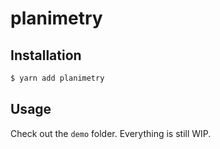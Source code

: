 # planimetry

## Installation

```bash
$ yarn add planimetry
```

## Usage

Check out the `demo` folder. Everything is still WIP.
